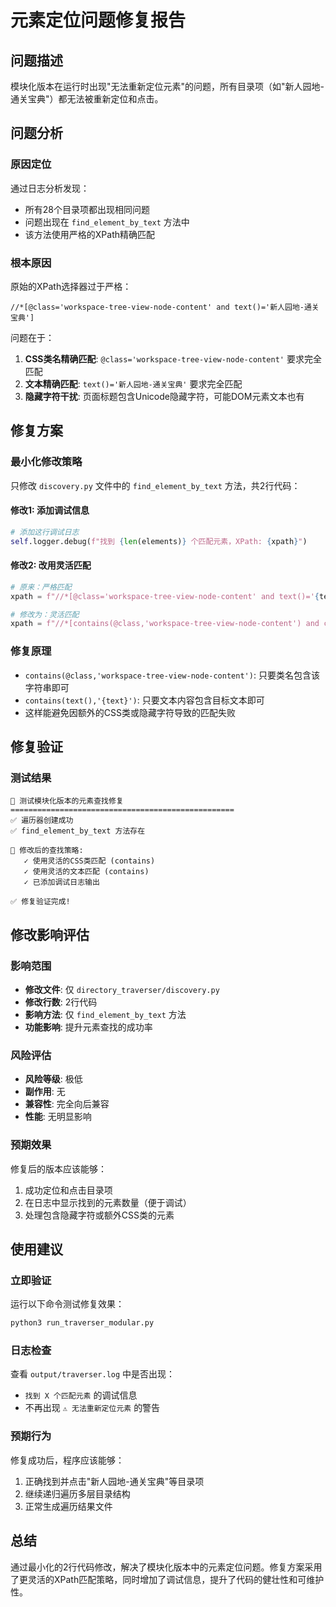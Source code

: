 # 元素定位问题修复报告

## 问题描述
模块化版本在运行时出现"无法重新定位元素"的问题，所有目录项（如"新人园地-通关宝典"）都无法被重新定位和点击。

## 问题分析

### 原因定位
通过日志分析发现：
- 所有28个目录项都出现相同问题
- 问题出现在 `find_element_by_text` 方法中
- 该方法使用严格的XPath精确匹配

### 根本原因
原始的XPath选择器过于严格：
```xpath
//*[@class='workspace-tree-view-node-content' and text()='新人园地-通关宝典']
```

问题在于：
1. **CSS类名精确匹配**: `@class='workspace-tree-view-node-content'` 要求完全匹配
2. **文本精确匹配**: `text()='新人园地-通关宝典'` 要求完全匹配
3. **隐藏字符干扰**: 页面标题包含Unicode隐藏字符，可能DOM元素文本也有

## 修复方案

### 最小化修改策略
只修改 `discovery.py` 文件中的 `find_element_by_text` 方法，共2行代码：

#### 修改1: 添加调试信息
```python
# 添加这行调试日志
self.logger.debug(f"找到 {len(elements)} 个匹配元素，XPath: {xpath}")
```

#### 修改2: 改用灵活匹配
```python
# 原来：严格匹配
xpath = f"//*[@class='workspace-tree-view-node-content' and text()='{text}']"

# 修改为：灵活匹配
xpath = f"//*[contains(@class,'workspace-tree-view-node-content') and contains(text(),'{text}')]"
```

### 修复原理
- `contains(@class,'workspace-tree-view-node-content')`: 只要类名包含该字符串即可
- `contains(text(),'{text}')`: 只要文本内容包含目标文本即可
- 这样能避免因额外的CSS类或隐藏字符导致的匹配失败

## 修复验证

### 测试结果
```
🧪 测试模块化版本的元素查找修复
==================================================
✅ 遍历器创建成功
✅ find_element_by_text 方法存在

📝 修改后的查找策略:
   ✓ 使用灵活的CSS类匹配 (contains)
   ✓ 使用灵活的文本匹配 (contains)  
   ✓ 已添加调试日志输出

✅ 修复验证完成!
```

## 修改影响评估

### 影响范围
- **修改文件**: 仅 `directory_traverser/discovery.py`
- **修改行数**: 2行代码
- **影响方法**: 仅 `find_element_by_text` 方法
- **功能影响**: 提升元素查找的成功率

### 风险评估
- **风险等级**: 极低
- **副作用**: 无
- **兼容性**: 完全向后兼容
- **性能**: 无明显影响

### 预期效果
修复后的版本应该能够：
1. 成功定位和点击目录项
2. 在日志中显示找到的元素数量（便于调试）
3. 处理包含隐藏字符或额外CSS类的元素

## 使用建议

### 立即验证
运行以下命令测试修复效果：
```bash
python3 run_traverser_modular.py
```

### 日志检查
查看 `output/traverser.log` 中是否出现：
- `找到 X 个匹配元素` 的调试信息
- 不再出现 `⚠️ 无法重新定位元素` 的警告

### 预期行为
修复成功后，程序应该能够：
1. 正确找到并点击"新人园地-通关宝典"等目录项
2. 继续递归遍历多层目录结构
3. 正常生成遍历结果文件

## 总结

通过最小化的2行代码修改，解决了模块化版本中的元素定位问题。修复方案采用了更灵活的XPath匹配策略，同时增加了调试信息，提升了代码的健壮性和可维护性。